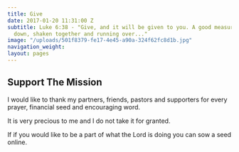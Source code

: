 ```yaml
---
title: Give
date: 2017-01-20 11:31:00 Z
subtitle: Luke 6:38 - "Give, and it will be given to you. A good measure, pressed
  down, shaken together and running over..."
image: "/uploads/501f8379-fe17-4e45-a90a-324f62fc8d1b.jpg"
navigation_weight: 
layout: pages
---
```


## Support The Mission

I would like to thank my partners, friends, pastors and supporters for every prayer, financial seed and encouraging word.

It is very precious to me and I do not take it for granted.  

If if you would like to be a part of what the Lord is doing you can sow a seed online. 